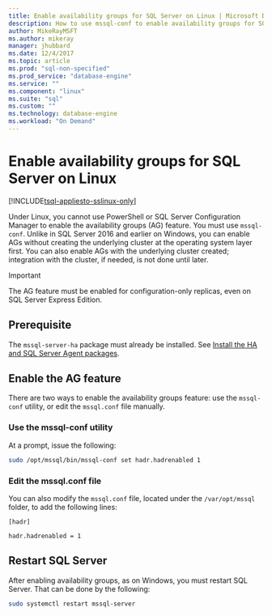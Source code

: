 ```yaml
---
title: Enable availability groups for SQL Server on Linux | Microsoft Docs
description: How to use mssql-conf to enable availability groups for SQL Server on Linux.
author: MikeRayMSFT 
ms.author: mikeray 
manager: jhubbard
ms.date: 12/4/2017
ms.topic: article
ms.prod: "sql-non-specified"
ms.prod_service: "database-engine"
ms.service: ""
ms.component: "linux"
ms.suite: "sql"
ms.custom: ""
ms.technology: database-engine
ms.workload: "On Demand"
---
```


# Enable availability groups for SQL Server on Linux

[!INCLUDE[tsql-appliesto-sslinux-only](../includes/tsql-appliesto-sslinux-only.md)]

Under Linux, you cannot use PowerShell or SQL Server Configuration Manager to enable the availability groups (AG) feature. You must use `mssql-conf`. Unlike in SQL Server 2016 and earlier on Windows, you can enable AGs without creating the underlying cluster at the operating system layer first. You can also enable AGs with the underlying cluster created; integration with the cluster, if needed, is not done until later.

> [!IMPORTANT]
> The AG feature must be enabled for configuration-only replicas, even on SQL Server Express Edition.

## Prerequisite
The `mssql-server-ha` package must already be installed. See [Install the HA and SQL Server Agent packages](sql-server-linux-deploy-pacemaker-cluster.md#install-the-ha-and-sql-server-agent-packages).

## Enable the AG feature
There are two ways to enable the availability groups feature: use the `mssql-conf` utility, or edit the `mssql.conf` file manually.

### Use the mssql-conf utility

At a prompt, issue the following:

```bash
sudo /opt/mssql/bin/mssql-conf set hadr.hadrenabled 1
```

### Edit the mssql.conf file

You can also modify the `mssql.conf` file, located under the `/var/opt/mssql` folder, to add the following lines:

```
[hadr]

hadr.hadrenabled = 1
```

## Restart SQL Server
After enabling availability groups, as on Windows, you must restart SQL Server. That can be done by the following:

```bash
sudo systemctl restart mssql-server
```

